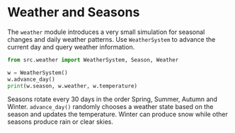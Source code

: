 # Weather and Seasons

The `weather` module introduces a very small simulation for seasonal changes and
daily weather patterns. Use `WeatherSystem` to advance the current day and query
weather information.

```python
from src.weather import WeatherSystem, Season, Weather

w = WeatherSystem()
w.advance_day()
print(w.season, w.weather, w.temperature)
```

Seasons rotate every 30 days in the order Spring, Summer, Autumn and Winter.
`advance_day()` randomly chooses a weather state based on the season and updates
the temperature. Winter can produce snow while other seasons produce rain or
clear skies.
